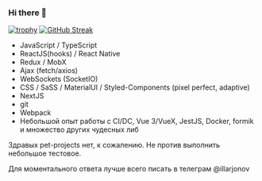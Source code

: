 ### Hi there 👋
[![trophy](https://github-profile-trophy.vercel.app/?username=ryo-ma)](https://github.com/ryo-ma/github-profile-trophy)
[![GitHub Streak](https://github-readme-streak-stats.herokuapp.com/?user=illarjonov)](https://git.io/streak-stats)

- JavaScript / TypeScript
- ReactJS(hooks) / React Native
- Redux / MobX
- Ajax (fetch/axios)
- WebSockets (SocketIO)
- CSS / SaSS / MaterialUI / Styled-Components (pixel perfect, adaptive)
- NextJS
- git
- Webpack
- Небольшой опыт работы с CI/DC, Vue 3/VueX, JestJS, Docker, formik 
и множество других чудесных либ

Здравых pet-projects нет, к сожалению. 
Не против выполнить небольшое тестовое. 

Для моментального ответа лучше всего писать в телеграм @illarjonov

<!--
**Illarjonov/illarjonov** is a ✨ _special_ ✨ repository because its `README.md` (this file) appears on your GitHub profile.

Here are some ideas to get you started:

- 🔭 I’m currently working on ...
- 🌱 I’m currently learning ...
- 👯 I’m looking to collaborate on ...
- 🤔 I’m looking for help with ...
- 💬 Ask me about ...
- 📫 How to reach me: ...
- 😄 Pronouns: ...
- ⚡ Fun fact: ...
-->
